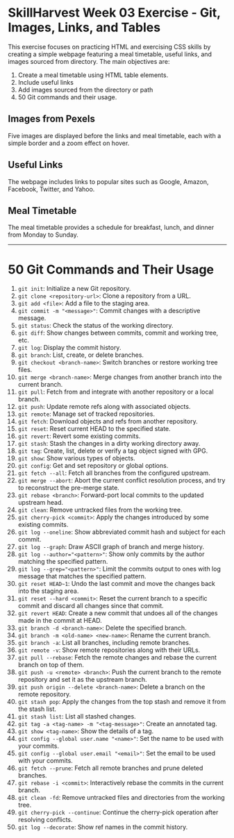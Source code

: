 # SkillHarvest Week 03 Exercise - Git, Images, Links, and Tables

This exercise focuses on practicing HTML and exercising CSS skills by creating a simple webpage featuring a meal timetable, useful links, and images sourced from directory. The main objectives are:

1. Create a meal timetable using HTML table elements.
2. Include useful links
3. Add images sourced from the directory or path
4. 50 Git commands and their usage.

## Images from Pexels
Five images are displayed before the links and meal timetable, each with a simple border and a zoom effect on hover.

## Useful Links
The webpage includes links to popular sites such as Google, Amazon, Facebook, Twitter, and Yahoo.

## Meal Timetable
The meal timetable provides a schedule for breakfast, lunch, and dinner from Monday to Sunday.

---

# 50 Git Commands and Their Usage

1. `git init`: Initialize a new Git repository.
2. `git clone <repository-url>`: Clone a repository from a URL.
3. `git add <file>`: Add a file to the staging area.
4. `git commit -m "<message>"`: Commit changes with a descriptive message.
5. `git status`: Check the status of the working directory.
6. `git diff`: Show changes between commits, commit and working tree, etc.
7. `git log`: Display the commit history.
8. `git branch`: List, create, or delete branches.
9. `git checkout <branch-name>`: Switch branches or restore working tree files.
10. `git merge <branch-name>`: Merge changes from another branch into the current branch.
11. `git pull`: Fetch from and integrate with another repository or a local branch.
12. `git push`: Update remote refs along with associated objects.
13. `git remote`: Manage set of tracked repositories.
14. `git fetch`: Download objects and refs from another repository.
15. `git reset`: Reset current HEAD to the specified state.
16. `git revert`: Revert some existing commits.
17. `git stash`: Stash the changes in a dirty working directory away.
18. `git tag`: Create, list, delete or verify a tag object signed with GPG.
19. `git show`: Show various types of objects.
20. `git config`: Get and set repository or global options.
21. `git fetch --all`: Fetch all branches from the configured upstream.
22. `git merge --abort`: Abort the current conflict resolution process, and try to reconstruct the pre-merge state.
23. `git rebase <branch>`: Forward-port local commits to the updated upstream head.
24. `git clean`: Remove untracked files from the working tree.
25. `git cherry-pick <commit>`: Apply the changes introduced by some existing commits.
26. `git log --oneline`: Show abbreviated commit hash and subject for each commit.
27. `git log --graph`: Draw ASCII graph of branch and merge history.
28. `git log --author="<pattern>"`: Show only commits by the author matching the specified pattern.
29. `git log --grep="<pattern>"`: Limit the commits output to ones with log message that matches the specified pattern.
30. `git reset HEAD~1`: Undo the last commit and move the changes back into the staging area.
31. `git reset --hard <commit>`: Reset the current branch to a specific commit and discard all changes since that commit.
32. `git revert HEAD`: Create a new commit that undoes all of the changes made in the commit at HEAD.
33. `git branch -d <branch-name>`: Delete the specified branch.
34. `git branch -m <old-name> <new-name>`: Rename the current branch.
35. `git branch -a`: List all branches, including remote branches.
36. `git remote -v`: Show remote repositories along with their URLs.
37. `git pull --rebase`: Fetch the remote changes and rebase the current branch on top of them.
38. `git push -u <remote> <branch>`: Push the current branch to the remote repository and set it as the upstream branch.
39. `git push origin --delete <branch-name>`: Delete a branch on the remote repository.
40. `git stash pop`: Apply the changes from the top stash and remove it from the stash list.
41. `git stash list`: List all stashed changes.
42. `git tag -a <tag-name> -m "<tag-message>"`: Create an annotated tag.
43. `git show <tag-name>`: Show the details of a tag.
44. `git config --global user.name "<name>"`: Set the name to be used with your commits.
45. `git config --global user.email "<email>"`: Set the email to be used with your commits.
46. `git fetch --prune`: Fetch all remote branches and prune deleted branches.
47. `git rebase -i <commit>`: Interactively rebase the commits in the current branch.
48. `git clean -fd`: Remove untracked files and directories from the working tree.
49. `git cherry-pick --continue`: Continue the cherry-pick operation after resolving conflicts.
50. `git log --decorate`: Show ref names in the commit history.

